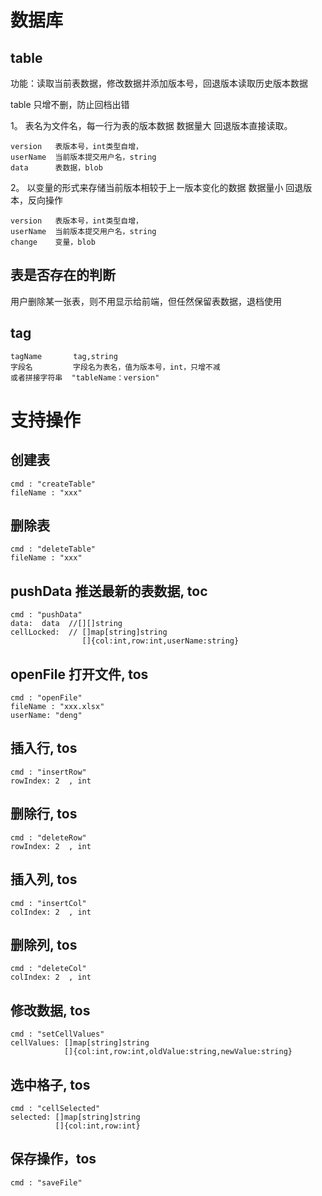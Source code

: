 # 数据库

## table
功能：读取当前表数据，修改数据并添加版本号，回退版本读取历史版本数据

table 只增不删，防止回档出错

1。
表名为文件名，每一行为表的版本数据
数据量大
回退版本直接读取。
```
version   表版本号，int类型自增，
userName  当前版本提交用户名，string
data      表数据，blob
```

2。
以变量的形式来存储当前版本相较于上一版本变化的数据
数据量小
回退版本，反向操作
```
version   表版本号，int类型自增，
userName  当前版本提交用户名，string
change    变量，blob
```

## 表是否存在的判断
用户删除某一张表，则不用显示给前端，但任然保留表数据，退档使用

## tag
```
tagName       tag,string
字段名         字段名为表名，值为版本号，int，只增不减
或者拼接字符串  "tableName：version"  
```



# 支持操作

## 创建表
```
cmd : "createTable"
fileName : "xxx"
```

## 删除表
```
cmd : "deleteTable"
fileName : "xxx"
```

## pushData 推送最新的表数据, toc
```
cmd : "pushData"
data:  data  //[][]string
cellLocked:  // []map[string]string 
                []{col:int,row:int,userName:string}
```

## openFile 打开文件, tos
```
cmd : "openFile"
fileName : "xxx.xlsx"
userName: "deng"
```

## 插入行, tos
```
cmd : "insertRow"
rowIndex: 2  , int
```

## 删除行, tos
```
cmd : "deleteRow"
rowIndex: 2  , int
```

## 插入列, tos
```
cmd : "insertCol"
colIndex: 2  , int
```

## 删除列, tos
```
cmd : "deleteCol"
colIndex: 2  , int
```

## 修改数据, tos
```
cmd : "setCellValues"
cellValues: []map[string]string
            []{col:int,row:int,oldValue:string,newValue:string}
```

## 选中格子, tos
```
cmd : "cellSelected"
selected: []map[string]string
          []{col:int,row:int}
```

## 保存操作，tos
```
cmd : "saveFile"
```
 